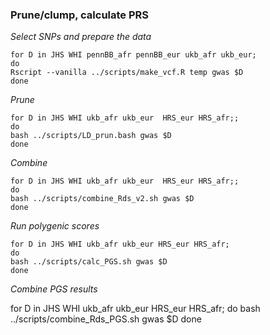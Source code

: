 ### Prune/clump, calculate PRS
*Select SNPs and prepare the data*
```
for D in JHS WHI pennBB_afr pennBB_eur ukb_afr ukb_eur;
do
Rscript --vanilla ../scripts/make_vcf.R temp gwas $D
done
```

*Prune*

```
for D in JHS WHI ukb_afr ukb_eur  HRS_eur HRS_afr;;
do
bash ../scripts/LD_prun.bash gwas $D
done
```

*Combine*

```
for D in JHS WHI ukb_afr ukb_eur  HRS_eur HRS_afr;;
do
bash ../scripts/combine_Rds_v2.sh gwas $D
done
```


*Run polygenic scores*

```
for D in JHS WHI ukb_afr ukb_eur HRS_eur HRS_afr;
do
bash ../scripts/calc_PGS.sh gwas $D
done
```

*Combine PGS results*

for D in JHS WHI ukb_afr ukb_eur  HRS_eur HRS_afr;
do
bash ../scripts/combine_Rds_PGS.sh gwas $D
done
```
